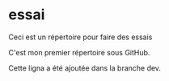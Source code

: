 # essai
Ceci est un répertoire pour faire des essais

C'est mon premier répertoire sous GitHub.

Cette ligna a été ajoutée dans la branche dev.
